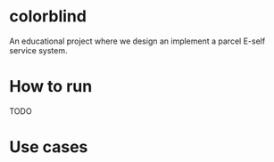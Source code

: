 # colorblind

An educational project where we design an implement a parcel E-self service system.

# How to run
TODO

# Use cases

# 
